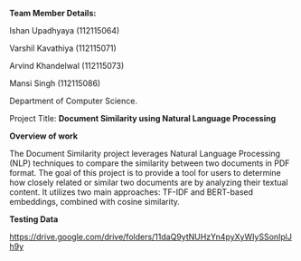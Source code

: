 **Team Member Details:**

Ishan Upadhyaya (112115064)

Varshil Kavathiya (112115071)

Arvind Khandelwal (112115073)

Mansi Singh (112115086)

Department of Computer Science.


Project Title:
**Document Similarity using Natural Language Processing**


**Overview of work**

The Document Similarity project leverages Natural Language Processing (NLP) techniques to compare the similarity between two documents in PDF format. 
The goal of this project is to provide a tool for users to determine how closely related or similar two documents are by analyzing their textual content. 
It utilizes two main approaches: TF-IDF and BERT-based embeddings, combined with cosine similarity.


**Testing Data**

https://drive.google.com/drive/folders/11daQ9ytNUHzYn4pyXyWIySSonIplJh9y
